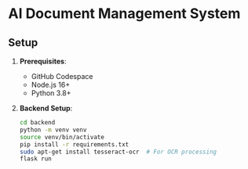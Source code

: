 # AI Document Management System

## Setup

1. **Prerequisites**:
   - GitHub Codespace
   - Node.js 16+
   - Python 3.8+

2. **Backend Setup**:
   ```bash
   cd backend
   python -m venv venv
   source venv/bin/activate
   pip install -r requirements.txt
   sudo apt-get install tesseract-ocr  # For OCR processing
   flask run
